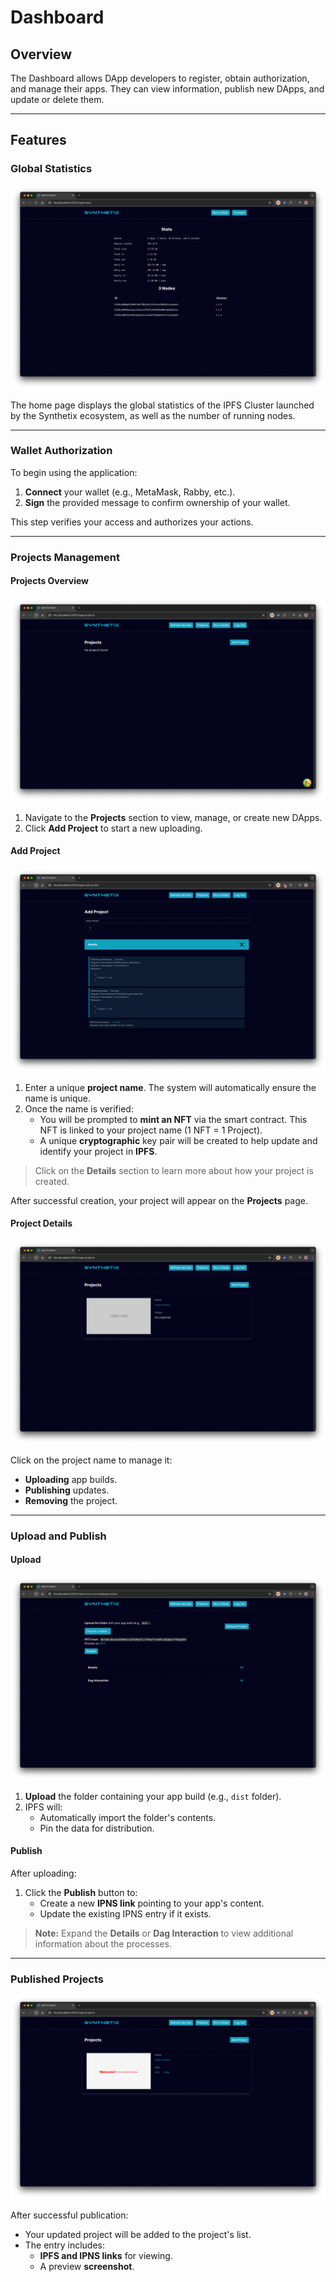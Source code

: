 # Dashboard

## Overview
The Dashboard allows DApp developers to register, obtain authorization, and manage their apps. They can view information, publish new DApps, and update or delete them.

---

## Features

### Global Statistics
![Global stats section](docs/screenshot_stats.png)

The home page displays the global statistics of the IPFS Cluster launched by the Synthetix ecosystem, as well as the number of running nodes.

---

### Wallet Authorization
To begin using the application:
1. **Connect** your wallet (e.g., MetaMask, Rabby, etc.).
2. **Sign** the provided message to confirm ownership of your wallet.

This step verifies your access and authorizes your actions.

---

### Projects Management

#### Projects Overview
![Projects](docs/screenshot_projects.png)

1. Navigate to the **Projects** section to view, manage, or create new DApps.
2. Click **Add Project** to start a new uploading.

#### Add Project
![Add_Project](docs/screenshot_add.png)

1. Enter a unique **project name**. The system will automatically ensure the name is unique.
2. Once the name is verified:
    - You will be prompted to **mint an NFT** via the smart contract. This NFT is linked to your project name (1 NFT = 1 Project).
    - A unique **cryptographic** key pair will be created to help update and identify your project in **IPFS**.

> Click on the **Details** section to learn more about how your project is created.

After successful creation, your project will appear on the **Projects** page.

#### Project Details
![Projects](docs/screenshot_project.png)

Click on the project name to manage it:
- **Uploading** app builds.
- **Publishing** updates.
- **Removing** the project.

---

### Upload and Publish

#### Upload
![Project](docs/screenshot_project_1.png)

1. **Upload** the folder containing your app build (e.g., `dist` folder).
2. IPFS will:
    - Automatically import the folder's contents.
    - Pin the data for distribution.

#### Publish
After uploading:
1. Click the **Publish** button to:
    - Create a new **IPNS link** pointing to your app's content.
    - Update the existing IPNS entry if it exists.

> **Note:** Expand the **Details** or **Dag Interaction** to view additional information about the processes.

---

### Published Projects
![Project](docs/screenshot_published.png)

After successful publication:
- Your updated project will be added to the project's list.
- The entry includes:
    - **IPFS and IPNS links** for viewing.
    - A preview **screenshot**.













